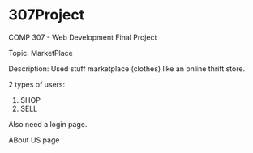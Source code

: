 # 307Project
COMP 307 - Web Development Final Project

Topic: MarketPlace

Description:
Used stuff marketplace (clothes) like an online thrift store.

2 types of users:
1) SHOP
2) SELL

Also need a login page.

ABout US page
